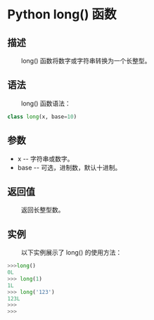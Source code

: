 # Python long() 函数
## 描述
&#160;&#160;&#160;&#160;&#160;&#160;&#160;&#160;long() 函数将数字或字符串转换为一个长整型。

## 语法
&#160;&#160;&#160;&#160;&#160;&#160;&#160;&#160;long() 函数语法：

```python
class long(x, base=10)
```

## 参数
- x -- 字符串或数字。
- base -- 可选，进制数，默认十进制。

## 返回值
&#160;&#160;&#160;&#160;&#160;&#160;&#160;&#160;返回长整型数。

## 实例
&#160;&#160;&#160;&#160;&#160;&#160;&#160;&#160;以下实例展示了 long() 的使用方法：

```python
>>>long()
0L
>>> long(1)
1L
>>> long('123')
123L
>>> 
>>>
```

